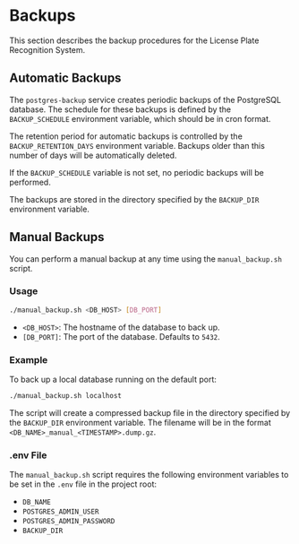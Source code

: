 # Backups

This section describes the backup procedures for the License Plate Recognition System.

## Automatic Backups

The `postgres-backup` service creates periodic backups of the PostgreSQL database. The schedule for these backups is defined by the `BACKUP_SCHEDULE` environment variable, which should be in cron format.

The retention period for automatic backups is controlled by the `BACKUP_RETENTION_DAYS` environment variable. Backups older than this number of days will be automatically deleted.

If the `BACKUP_SCHEDULE` variable is not set, no periodic backups will be performed.

The backups are stored in the directory specified by the `BACKUP_DIR` environment variable.

## Manual Backups

You can perform a manual backup at any time using the `manual_backup.sh` script.

### Usage

```bash
./manual_backup.sh <DB_HOST> [DB_PORT]
```

*   `<DB_HOST>`: The hostname of the database to back up.
*   `[DB_PORT]`: The port of the database. Defaults to `5432`.

### Example

To back up a local database running on the default port:

```bash
./manual_backup.sh localhost
```

The script will create a compressed backup file in the directory specified by the `BACKUP_DIR` environment variable. The filename will be in the format `<DB_NAME>_manual_<TIMESTAMP>.dump.gz`.

### .env File

The `manual_backup.sh` script requires the following environment variables to be set in the `.env` file in the project root:

*   `DB_NAME`
*   `POSTGRES_ADMIN_USER`
*   `POSTGRES_ADMIN_PASSWORD`
*   `BACKUP_DIR`

